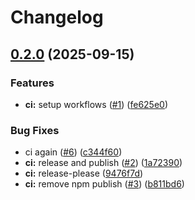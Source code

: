 # Changelog

## [0.2.0](https://github.com/sandervb2/pulumi-thalassa/compare/v0.1.0...v0.2.0) (2025-09-15)


### Features

* **ci:** setup workflows ([#1](https://github.com/sandervb2/pulumi-thalassa/issues/1)) ([fe625e0](https://github.com/sandervb2/pulumi-thalassa/commit/fe625e0398d41e737d1aa94e5b90599d4b0c0bf6))


### Bug Fixes

* ci again ([#6](https://github.com/sandervb2/pulumi-thalassa/issues/6)) ([c344f60](https://github.com/sandervb2/pulumi-thalassa/commit/c344f608b06446a6d76717b0aadaef6ace33b6aa))
* **ci:** release and publish ([#2](https://github.com/sandervb2/pulumi-thalassa/issues/2)) ([1a72390](https://github.com/sandervb2/pulumi-thalassa/commit/1a72390f6bdfcc477f6048f97f9460d719a377bb))
* **ci:** release-please ([9476f7d](https://github.com/sandervb2/pulumi-thalassa/commit/9476f7d26c7bac9829fffa7365ced9895c6c1792))
* **ci:** remove npm publish ([#3](https://github.com/sandervb2/pulumi-thalassa/issues/3)) ([b811bd6](https://github.com/sandervb2/pulumi-thalassa/commit/b811bd659093d04d0e6c7467f150ae06a9575642))

